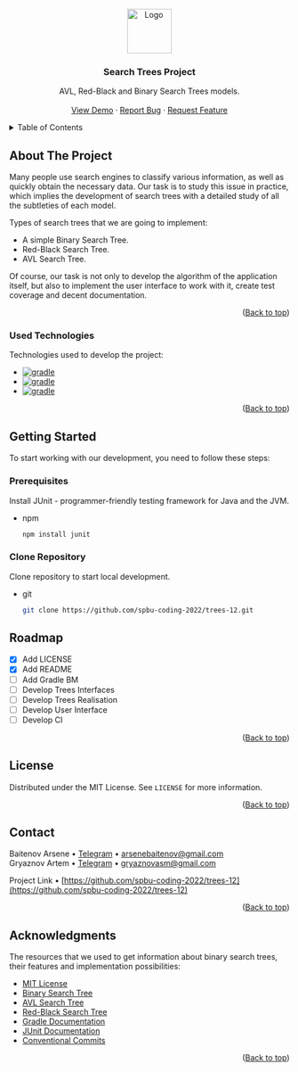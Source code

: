 <!-- PROJECT LOGO -->
<br />
<div align="center">
  <a href="https://github.com/spbu-coding-2022/trees-12">
    <img src="https://media.discordapp.net/attachments/760917929126133834/1092515552280461312/96f57df025f85c16.png" alt="Logo" width="80" height="80">
  </a>

  <h3 align="center">Search Trees Project</h3>

  <p align="center">
    AVL, Red-Black and Binary Search Trees models.
    <br />
    <br />
    <a href="https://searchtrees.site">View Demo</a>
    ·
    <a href="https://t.me/kkkebab_boy">Report Bug</a>
    ·
    <a href="https://t.me/ASpectreTG">Request Feature</a>
  </p>
</div>



<!-- TABLE OF CONTENTS -->
<details>
  <summary>Table of Contents</summary>
  <ol>
    <li>
      <a href="#about-the-project">About The Project</a>
      <ul>
        <li><a href="#used-technologies">Used Technologies</a></li>
      </ul>
    </li>
    <li>
      <a href="#getting-started">Getting Started</a>
      <ul>
        <li><a href="#prerequisites">Prerequisites</a></li>
        <li><a href="#clone-repository">Clone Repository</a></li>
      </ul>
    </li>
    <li><a href="#roadmap">Roadmap</a></li>
    <li><a href="#license">License</a></li>
    <li><a href="#contact">Contact</a></li>
    <li><a href="#acknowledgments">Acknowledgments</a></li>
  </ol>
</details>



<!-- ABOUT THE PROJECT -->
## About The Project

Many people use search engines to classify various information, as well as quickly obtain the necessary data.
Our task is to study this issue in practice, which implies the development of search trees with a detailed study of all the subtleties of each model.

Types of search trees that we are going to implement:
* A simple Binary Search Tree.
* Red-Black Search Tree.
* AVL Search Tree.

Of course, our task is not only to develop the algorithm of the application itself, but also to implement the user interface to work with it, create test coverage and decent documentation.

<p align="right">(<a href="#search-trees-project">Back to top</a>)</p>



### Used Technologies

Technologies used to develop the project:

* [![gradle](https://img.shields.io/badge/gradle-FFFFFF?style=for-the-badge&logo=gradle&logoColor=black&)](https://gradle.org/)
* [![gradle](https://img.shields.io/badge/kotlin-FFFFFF?style=for-the-badge&logo=kotlin&logoColor=black&)](https://kotlinlang.org/)
* [![gradle](https://img.shields.io/badge/junit-FFFFFF?style=for-the-badge&logo=junit&logoColor=black&)](https://junit.org/)

<p align="right">(<a href="#search-trees-project">Back to top</a>)</p>



<!-- GETTING STARTED -->
## Getting Started

To start working with our development, you need to follow these steps:

### Prerequisites

Install JUnit - programmer-friendly testing framework for Java and the JVM.

* npm

  ```sh
  npm install junit
  ```

### Clone Repository

Clone repository to start local development.

* git

  ```sh
  git clone https://github.com/spbu-coding-2022/trees-12.git
  ```

<!-- ROADMAP -->
## Roadmap

- [x] Add LICENSE
- [x] Add README
- [ ] Add Gradle BM
- [ ] Develop Trees Interfaces
- [ ] Develop Trees Realisation
- [ ] Develop User Interface
- [ ] Develop CI

<p align="right">(<a href="#search-trees-project">Back to top</a>)</p>



<!-- LICENSE -->
## License

Distributed under the MIT License. See `LICENSE` for more information.

<p align="right">(<a href="#search-trees-project">Back to top</a>)</p>



<!-- CONTACT -->
## Contact

Baitenov Arsene • [Telegram](https://t.me/ASpectreTG) • arsenebaitenov@gmail.com \
Gryaznov Artem • [Telegram](https://t.me/kkkebab_boy) • gryaznovasm@gmail.com

Project Link • [https://github.com/spbu-coding-2022/trees-12](https://github.com/spbu-coding-2022/trees-12)

<p align="right">(<a href="#search-trees-project">Back to top</a>)</p>



<!-- ACKNOWLEDGMENTS -->
## Acknowledgments

The resources that we used to get information about binary search trees, their features and implementation possibilities:

* [MIT License](https://mit-license.org)
* [Binary Search Tree](https://en.wikipedia.org/wiki/Search_tree)
* [AVL Search Tree](https://en.wikipedia.org/wiki/AVL_tree)
* [Red-Black Search Tree](https://en.wikipedia.org/wiki/Red–black_tree)
* [Gradle Documentation](https://docs.gradle.org/current/userguide/userguide.html)
* [JUnit Documentation](https://junit.org/junit5/docs/current/user-guide/)
* [Conventional Commits](https://www.conventionalcommits.org/en/v1.0.0/)

<p align="right">(<a href="#search-trees-project">Back to top</a>)</p>
